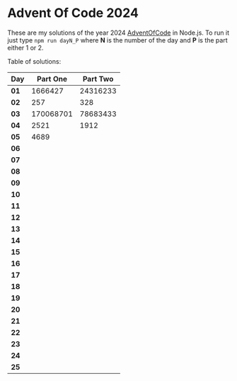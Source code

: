 # Advent Of Code 2024
These are my solutions of the year 2024 [AdventOfCode](https://adventofcode.com/2024) in Node.js.
To run it just type `npm run dayN_P` where **N** is the number of the day and **P** is the part either 1 or 2.

Table of solutions:

| Day    | Part One  | Part Two |
|--------|-----------|----------|
| **01** | 1666427   | 24316233 |
| **02** | 257       | 328      |
| **03** | 170068701 | 78683433 |
| **04** | 2521      | 1912     |
| **05** | 4689      |          |
| **06** |           |          |
| **07** |           |          |
| **08** |           |          |
| **09** |           |          |
| **10** |           |          |
| **11** |           |          |
| **12** |           |          |
| **13** |           |          |
| **14** |           |          |
| **15** |           |          |
| **16** |           |          |
| **17** |           |          |
| **18** |           |          |
| **19** |           |          |
| **20** |           |          |
| **21** |           |          |
| **22** |           |          |
| **23** |           |          |
| **24** |           |          |
| **25** |           |          |

